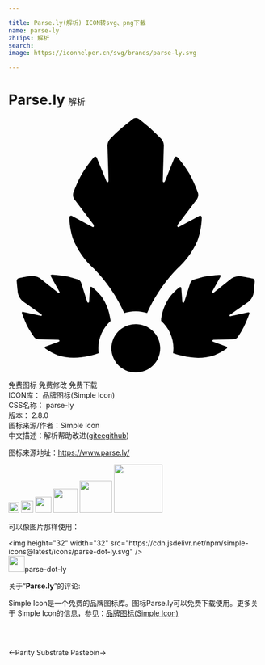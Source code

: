 ```yaml
---

title: Parse.ly(解析) ICON转svg、png下载
name: parse-ly
zhTips: 解析
search: 
image: https://iconhelper.cn/svg/brands/parse-ly.svg

---
```


# Parse.ly  <small style="font-size: 60%;font-weight: 100">解析</small>

<div id="svg" class="svg-wrap">
<svg role="img" viewBox="0 0 24 24" xmlns="http://www.w3.org/2000/svg"><title>Parse.ly icon</title><path d="M9.623,19.131c0-0.064,0-0.123-0.023-0.191c-0.103-0.741-0.375-1.449-0.796-2.07c-0.268-0.34-0.577-0.646-0.92-0.912 c-0.101-0.078-0.189-0.041-0.193,0.082l-0.087,1.281c0,0.123-0.147,0.128-0.184,0L6.849,15.52c-0.026-0.065-0.066-0.125-0.115-0.175 c-0.05-0.05-0.109-0.09-0.175-0.117c-0.382-0.131-0.773-0.236-1.169-0.315c-0.525-0.091-1.284-0.141-1.284-0.141 c-0.129,0-0.17,0.077-0.097,0.178l0.782,1.409c0.074,0.105,0,0.205-0.11,0.123l-1.703-1.368c-0.159-0.103-0.337-0.172-0.524-0.203 c-0.187-0.031-0.378-0.024-0.562,0.021c-0.377,0.059-0.92,0.173-0.92,0.173c-0.059,0.013-0.112,0.047-0.147,0.096 c-0.037,0.047-0.055,0.105-0.051,0.164c0,0,0.041,0.547,0.087,0.912c0.005,0.186,0.049,0.369,0.128,0.537 c0.079,0.168,0.192,0.319,0.332,0.443l1.772,1.254c0.11,0.073,0.032,0.182-0.087,0.137l-1.578-0.351 c-0.12-0.046-0.189,0-0.152,0.137c0,0,0.262,0.711,0.492,1.181c0.195,0.368,0.416,0.721,0.663,1.058 c0.044,0.055,0.098,0.1,0.16,0.133c0.062,0.034,0.129,0.055,0.199,0.063l1.905,0.046c0.124,0,0.156,0.141,0.041,0.178l-1.219,0.456 c-0.12,0.036-0.129,0.128-0.028,0.205c0.357,0.252,0.743,0.461,1.15,0.62c0.72,0.231,1.483,0.295,2.232,0.187 c0.557-0.078,1.106-0.208,1.638-0.388c-0.02-0.151-0.031-0.303-0.032-0.456c0.002-0.488,0.106-0.97,0.307-1.416 c0.2-0.446,0.493-0.845,0.858-1.173 M23.217,15.388c0.002-0.059-0.016-0.117-0.051-0.164c-0.036-0.049-0.088-0.083-0.147-0.096 c0,0-0.543-0.114-0.92-0.169c-0.183-0.045-0.373-0.053-0.559-0.022c-0.186,0.031-0.364,0.099-0.522,0.2l-1.703,1.368 c-0.101,0.082-0.184,0-0.11-0.123l0.778-1.409c0.078-0.1,0.037-0.182-0.092-0.178c0,0-0.759,0.05-1.284,0.141 c-0.396,0.079-0.787,0.184-1.169,0.315c-0.065,0.027-0.125,0.067-0.175,0.117c-0.05,0.05-0.089,0.109-0.115,0.175l-0.571,1.796 c-0.037,0.119-0.179,0.114-0.184,0l-0.092-1.281c0-0.123-0.087-0.16-0.189-0.082c-0.343,0.266-0.652,0.572-0.92,0.912 c-0.42,0.615-0.693,1.316-0.796,2.052c0,0.068,0,0.128,0,0.191c0.365,0.327,0.657,0.727,0.857,1.173 c0.2,0.446,0.303,0.929,0.303,1.417c-0.001,0.152-0.012,0.305-0.032,0.456c0.534,0.179,1.084,0.309,1.643,0.388 c0.749,0.108,1.512,0.044,2.232-0.187c0.408-0.16,0.794-0.368,1.15-0.62c0.101-0.077,0.092-0.169-0.028-0.205l-1.219-0.456 c-0.115-0.036-0.083-0.173,0.041-0.178l1.901-0.046c0.071-0.006,0.14-0.027,0.203-0.06c0.063-0.034,0.117-0.08,0.161-0.136 c0.227-0.328,0.431-0.671,0.612-1.026c0.235-0.456,0.497-1.181,0.497-1.181c0.037-0.118-0.032-0.182-0.152-0.137l-1.578,0.351 c-0.124,0.046-0.198-0.064-0.092-0.137l1.785-1.254c0.14-0.124,0.253-0.275,0.332-0.443c0.079-0.169,0.123-0.351,0.128-0.537 c0.046-0.378,0.087-0.912,0.087-0.912 M18.229,9.429c0-0.196-0.129-0.269-0.304-0.16l-1.841,0.994c-0.17,0.109-0.207-0.1-0.083-0.26 l1.758-2.325c0.064-0.091,0.107-0.195,0.126-0.305c0.018-0.11,0.012-0.222-0.02-0.329c-0.23-0.627-0.505-1.236-0.824-1.824 c-0.321-0.516-0.678-1.01-1.068-1.477c-0.124-0.155-0.276-0.128-0.341,0.059l-0.86,2.129c-0.064,0.187-0.226,0.182-0.221,0 l0.101-3.342c-0.002-0.237-0.094-0.465-0.258-0.638c0,0-0.511-0.511-0.92-0.884c-0.409-0.374-1.173-0.966-1.173-0.966 C12.22,0.036,12.117,0,12.012,0c-0.106,0-0.208,0.036-0.29,0.102c0,0-0.722,0.561-1.192,0.966c-0.469,0.406-0.92,0.88-0.92,0.88 c-0.166,0.166-0.264,0.387-0.276,0.62L9.439,5.91c0,0.201-0.156,0.205-0.226,0l-0.86-2.106c-0.06-0.187-0.216-0.214-0.341-0.055 C7.601,4.245,7.227,4.771,6.895,5.322C6.592,5.877,6.33,6.453,6.112,7.045C6.083,7.15,6.076,7.261,6.094,7.368 c0.017,0.108,0.058,0.211,0.12,0.301l1.767,2.334c0.124,0.16,0.087,0.369-0.087,0.26L6.052,9.27C5.882,9.16,5.74,9.233,5.744,9.429 c0.015,0.645,0.12,1.285,0.313,1.901c0.435,1.115,1.13,2.111,2.029,2.909c1.182,1.209,2.14,2.615,2.83,4.153 c0.702-0.225,1.457-0.225,2.158,0c0.688-1.534,1.639-2.938,2.812-4.149c0.823-0.731,1.479-1.628,1.924-2.63 c0.253-0.701,0.394-1.436,0.419-2.179 M14.308,21.721c0,0.451-0.135,0.892-0.388,1.266c-0.253,0.375-0.612,0.667-1.033,0.84 c-0.42,0.173-0.883,0.218-1.329,0.13c-0.446-0.088-0.856-0.305-1.178-0.624c-0.322-0.319-0.541-0.725-0.63-1.167 c-0.089-0.442-0.043-0.9,0.131-1.317c0.174-0.417,0.469-0.773,0.847-1.023c0.378-0.25,0.823-0.384,1.278-0.384 c0.61,0,1.195,0.24,1.627,0.668C14.066,20.536,14.308,21.116,14.308,21.721z"/></svg>
</div>
<detail full-name='parse-ly'></detail>

<div class="detail-page">
<p>
<span><span class="badge-success badge">免费图标</span> <span class="badge-success badge">免费修改</span>  <span class="badge-success badge">免费下载</span> </span>
<br/>
<span>
ICON库：
<span class="badge-secondary badge">品牌图标(Simple Icon)</span> 
</span>
<br/>
<span>
CSS名称：
<span class="badge-secondary badge">parse-ly</span> 
</span>

<br/>
<span>
版本：
<span class="badge-secondary badge">2.8.0</span> 
</span>
<br/>
<span>图标来源/作者：<span class="badge-light badge">Simple Icon</span></span> 
<br/>
<span class="zh-detail">中文描述：<span class="badge-primary badge">解析</span><span class="help-link"><span>帮助改进</span>(<a href="https://gitee.com/liuwave/icon-helper/edit/master/json/brands/parse-ly.json" target="_blank" rel="noopener noreferrer">gitee</a><a href="https://github.com/liuwave/icon-helper/edit/master/json/brands/parse-ly.json" target="_blank" rel="noopener noreferrer">github</a></span>)</span><br/>
</p>
</div><div class="description description alert alert-light"><p>图标来源地址：<a href="https://www.parse.ly/" target="_blank" rel="noopener noreferrer">https://www.parse.ly/</a></p></div>
<div class="alert alert-dark">
<img height="21" width="21" src="https://cdn.jsdelivr.net/npm/simple-icons@latest/icons/parse-dot-ly.svg" />
<img height="24" width="24" src="https://cdn.jsdelivr.net/npm/simple-icons@latest/icons/parse-dot-ly.svg" />
<img height="32" width="32" src="https://cdn.jsdelivr.net/npm/simple-icons@latest/icons/parse-dot-ly.svg" />
<img height="48" width="48" src="https://cdn.jsdelivr.net/npm/simple-icons@latest/icons/parse-dot-ly.svg" />
<img height="64" width="64" src="https://cdn.jsdelivr.net/npm/simple-icons@latest/icons/parse-dot-ly.svg" />
<img height="96" width="96" src="https://cdn.jsdelivr.net/npm/simple-icons@latest/icons/parse-dot-ly.svg" />

</div>
<div>
  <p>可以像图片那样使用：    
  </p>
  <div class="alert alert-primary" style="font-size: 14px">
    &lt;img height="32" width="32" src="https://cdn.jsdelivr.net/npm/simple-icons@latest/icons/parse-dot-ly.svg" /&gt;
    <copy-btn content='<img height="32" width="32" src="https://cdn.jsdelivr.net/npm/simple-icons@latest/icons/parse-dot-ly.svg" />'></copy-btn>
  </div>
  <div class="alert alert-secondary">
    <img height="32" width="32" src="https://cdn.jsdelivr.net/npm/simple-icons@latest/icons/parse-dot-ly.svg" />parse-dot-ly
    <copy-btn content="parse-dot-ly" btn-title="复制图标名称"></copy-btn>
  </div>
</div>
<div class="icon-detail__container">
<p>关于“<b>Parse.ly</b>”的评论:</p>
</div>
<Vssue title="关于“Parse.ly”的评论" />
<div><p>Simple Icon是一个免费的品牌图标库。图标Parse.ly可以免费下载使用。更多关于  Simple Icon的信息，参见：<a target="_blank" href="https://iconhelper.cn/brands.html">品牌图标(Simple Icon)</a>
</p></div>


<div style="padding:2rem 0 " class="page-nav"><p class="inner"><span class="prev">←<router-link to="/icon/parity-substrate.html">Parity Substrate</router-link></span> <span class="next"><router-link to="/icon/pastebin.html">Pastebin</router-link>→</span></p></div>
